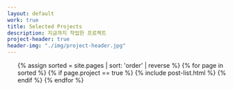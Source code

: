 ```yaml
---
layout: default
work: true
title: Selected Projects
description: 지금까지 작업한 프로젝트
project-header: true
header-img: "./img/project-header.jpg"
---
```

<div class='o-grid'>
    <ul class='o-grid__col'>
    {% assign sorted = site.pages | sort: 'order' | reverse %}
    {% for page in sorted %}
        {% if page.project == true %}
            {% include post-list.html %}
        {% endif %}
    {% endfor %}
    </ul>
</div>
